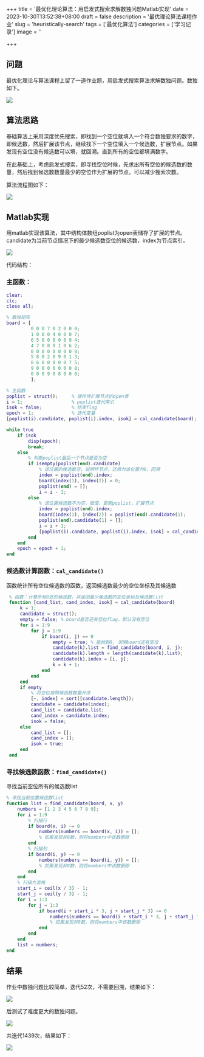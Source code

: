 +++
title = '最优化理论算法：用启发式搜索求解数独问题Matlab实现'
date = 2023-10-30T13:52:38+08:00
draft = false
description = '最优理论算法课程作业'
slug = 'heuristically-search'
tags = ['最优化算法']
categories = ['学习记录']
image = ''

+++



## 问题

最优化理论与算法课程上留了一道作业题，用启发式搜索算法求解数独问题。数独如下。

![](sokudu.png)

## 算法思路

基础算法上采用深度优先搜索，即找到一个空位就填入一个符合数独要求的数字，即候选数，然后扩展该节点，继续找下一个空位填入一个候选数，扩展节点。如果发现有空位没有候选数可以填，就回溯。直到所有的空位都填满数字。

在此基础上，考虑启发式搜索，即寻找空位时候，先求出所有空位的候选数的数量，然后找到候选数数量最少的空位作为扩展的节点。可以减少搜索次数。

算法流程图如下：

![](sokudu算法流程图.svg)

## Matlab实现

用matlab实现该算法，其中结构体数组poplist为open表储存了扩展的节点。candidate为当前节点情况下的最少候选数空位的候选数，index为节点索引。

![](数据结构.png)

代码结构：

### 主函数：

```matlab
clear;
clc;
close all;

% 数独矩阵
board = [
         0 0 0 7 0 2 0 0 0;
         1 0 0 0 4 0 0 0 7;
         6 5 0 0 0 0 0 9 4;
         4 7 0 8 0 1 0 6 2;
         0 0 0 0 0 0 0 0 0;
         5 8 0 2 0 9 0 1 3;
         8 6 0 0 0 0 0 7 5;
         9 0 0 0 6 0 0 0 8;
         0 0 0 9 0 8 0 0 0;
         ];

% 主函数
poplist = struct();     % 储存待扩展节点的open表
i = 1;                  % poplist迭代索引
isok = false;           % 结束flag
epoch = 1;              % 迭代变量
[poplist(i).candidate, poplist(i).index, isok] = cal_candidate(board);

while true
    if isok
        disp(epoch);
        break;
    else
        % 判断poplist最后一个节点是否为空
        if isempty(poplist(end).candidate)
            % 该位置的候选数空，说明坏节点，还原为该位置为0，回溯
            index = poplist(end).index;
            board(index(1), index(2)) = 0;
            poplist(end) = [];
            i = i - 1;
        else
            % 该位置候选数不为空，赋值，更新poplist，扩展节点
            index = poplist(end).index;
            board(index(1), index(2)) = poplist(end).candidate(1);
            poplist(end).candidate(1) = [];
            i = i + 1;
            [poplist(i).candidate, poplist(i).index, isok] = cal_candidate(board);
        end
    end
    epoch = epoch + 1;
end
```

### 候选数计算函数：`cal_candidate()`

函数统计所有空位候选数的函数，返回候选数最少的空位坐标及其候选数

```matlab
 % 函数：计算所有0处的候选数，并返回最少候选数的空位坐标及候选数list
 function [cand_list, cand_index, isok] = cal_candidate(board)
     k = 1;
     candidate = struct();
     empty = false; % board是否还有空位flag，默认没有空位
     for i = 1:9
         for j = 1:9
             if board(i, j) == 0
                 empty = true; % 能找到0, 说明board还有空位
                 candidate(k).list = find_candidate(board, i, j);
                 candidate(k).length = length(candidate(k).list);
                 candidate(k).index = [i, j];
                 k = k + 1;
             end
         end
     end
     if empty
         % 将空位按照候选数数量升序
         [~, index] = sort([candidate.length]);
         candidate = candidate(index);
         cand_list = candidate.list;
         cand_index = candidate.index;
         isok = false;
     else
         cand_list = [];
         cand_index = [];
         isok = true;
     end
 end
```

### 寻找候选数函数：`find_candidate()`

寻找当前空位所有的候选数list

```matlab
% 寻找当前位置候选数list
function list = find_candidate(board, x, y)
    numbers = [1 2 3 4 5 6 7 8 9];
    for i = 1:9
        % 扫描行
        if board(x, i) ~= 0
            numbers(numbers == board(x, i)) = []; 
            % 如果发现非0数，则将numbers中该数删除
        end
        % 扫描列
        if board(i, y) ~= 0
            numbers(numbers == board(i, y)) = []; 
            % 如果发现非0数，则将numbers中该数删除
        end
    end
    % 扫描九宫格
    start_i = ceil(x / 3) - 1;
    start_j = ceil(y / 3) - 1;
    for i = 1:3
        for j = 1:3
            if board(i + start_i * 3, j + start_j * 3) ~= 0
                numbers(numbers == board(i + start_i * 3, j + start_j * 3)) = []; 
                % 如果发现非0数，则将numbers中该数删除
            end
        end
    end
    list = numbers;
end
```

## 结果

作业中数独问题比较简单，迭代52次，不需要回溯，结果如下：

![](结果.png)

后测试了难度更大的数独问题。

![](sokudu2.png)

共迭代1439次，结果如下：

![](sokudu2结果.png)
